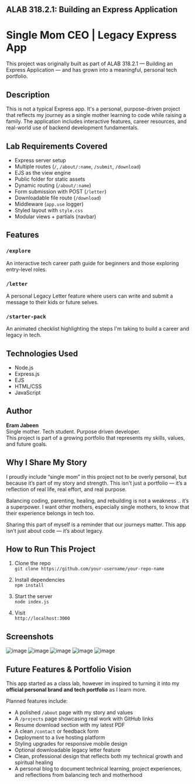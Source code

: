 ## ALAB 318.2.1: Building an Express Application
# Single Mom CEO | Legacy Express App

This project was originally built as part of ALAB 318.2.1 — Building an Express Application — and has grown into a meaningful, personal tech portfolio.

## Description

This is not a typical Express app. It's a personal, purpose-driven project that reflects my journey as a single mother learning to code while raising a family. The application includes interactive features, career resources, and real-world use of backend development fundamentals.

## Lab Requirements Covered

- Express server setup
- Multiple routes (`/`, `/about/:name`, `/submit`, `/download`)
- EJS as the view engine
- Public folder for static assets
- Dynamic routing (`/about/:name`)
- Form submission with POST (`/letter`)
- Downloadable file route (`/download`)
- Middleware (`app.use` logger)
- Styled layout with `style.css`
- Modular views + partials (navbar)

## Features

### `/explore`
An interactive tech career path guide for beginners and those exploring entry-level roles.

### `/letter`
A personal Legacy Letter feature where users can write and submit a message to their kids or future selves.

### `/starter-pack`
An animated checklist highlighting the steps I'm taking to build a career and legacy in tech.

## Technologies Used

- Node.js
- Express.js
- EJS
- HTML/CSS
- JavaScript

## Author

**Eram Jabeen**  
Single mother. Tech student. Purpose driven developer.  
This project is part of a growing portfolio that represents my skills, values, and future goals.

## Why I Share My Story

I proudly include “single mom” in this project not to be overly personal, but because it’s part of my story and strength. This isn't just a portfolio — it’s a reflection of real life, real effort, and real purpose.

Balancing coding, parenting, healing, and rebuilding is not a weakness .. it’s a superpower. I want other mothers, especially single mothers, to know that their experience belongs in tech too.

Sharing this part of myself is a reminder that our journeys matter. This app isn’t just about code — it’s about legacy.

## How to Run This Project

1. Clone the repo  
   `git clone https://github.com/your-username/your-repo-name`

2. Install dependencies  
   `npm install`

3. Start the server  
   `node index.js`

4. Visit  
   `http://localhost:3000`


## Screenshots

![image](https://github.com/user-attachments/assets/0df398af-cf22-4c54-b229-7b2af8f6cc0c)
![image](https://github.com/user-attachments/assets/1b8bddd9-cb70-467e-b900-f13edd1734c2)
![image](https://github.com/user-attachments/assets/a38dfc8c-6bfa-4042-8a2a-b53823ff00a6)
![image](https://github.com/user-attachments/assets/f817c1cf-5a33-4a20-9d47-c5365b6a325b)
![image](https://github.com/user-attachments/assets/e6e953d8-a064-49ed-9836-55cfec097c5e)






## Future Features & Portfolio Vision

This app started as a class lab, however im inspired to turning it into my **official personal brand and tech portfolio** as I learn more.

Planned features include:
- A polished `/about` page with my story and values
- A `/projects` page showcasing real work with GitHub links
- Resume download section with my latest PDF
- A clean `/contact` or feedback form
- Deployment to a live hosting platform
- Styling upgrades for responsive mobile design
- Optional downloadable legacy letter feature
- Clean, professional design that reflects both my technical growth and spiritual healing
- A personal blog to document technical learning, project experiences, and reflections from balancing tech and motherhood
